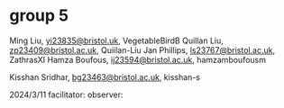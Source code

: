 # group 5
Ming Liu, yi23835@bristol.uk, VegetableBirdB
Quillan Liu, zp23409@bristol.ac.uk, Quiilan-Liu
Jan Phillips, ls23767@bristol.ac.uk, ZathrasXI
Hamza Boufous, ij23594@bristol.ac.uk, hamzamboufousm

Kisshan Sridhar, bg23463@bristol.ac.uk, kisshan-s


2024/3/11
facilitator:
observer:

